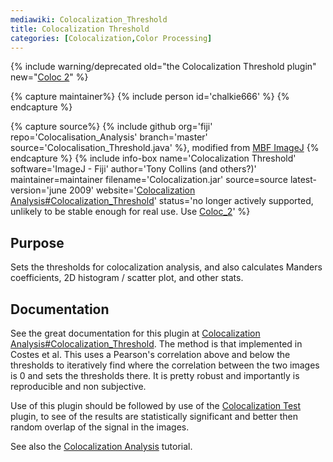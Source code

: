 ```yaml
---
mediawiki: Colocalization_Threshold
title: Colocalization Threshold
categories: [Colocalization,Color Processing]
---
```


{% include warning/deprecated
  old="the Colocalization Threshold plugin"
  new="[Coloc 2](/plugins/coloc-2)" %}

{% capture maintainer%}
{% include person id='chalkie666' %}
{% endcapture %}

{% capture source%}
{% include github org='fiji' repo='Colocalisation\_Analysis' branch='master' source='Colocalisation\_Threshold.java' %}, modified from [MBF ImageJ](/software/mbf-imagej)
{% endcapture %}
{% include info-box name='Colocalization Threshold' software='ImageJ - Fiji' author='Tony Collins (and others?)' maintainer=maintainer filename='Colocalization.jar' source=source latest-version='june 2009' website='[Colocalization Analysis\#Colocalization\_Threshold](/imaging/colocalization-analysis#colocalization-threshold)' status='no longer actively supported, unlikely to be stable enough for real use. Use [Coloc\_2](/plugins/coloc-2)' %}

## Purpose

Sets the thresholds for colocalization analysis, and also calculates Manders coefficients, 2D histogram / scatter plot, and other stats.

## Documentation

See the great documentation for this plugin at [Colocalization Analysis\#Colocalization\_Threshold](/imaging/colocalization-analysis#colocalization-threshold). The method is that implemented in Costes et al. This uses a Pearson's correlation above and below the thresholds to iteratively find where the correlation between the two images is 0 and sets the thresholds there. It is pretty robust and importantly is reproducible and non subjective.

Use of this plugin should be followed by use of the [Colocalization Test](/plugins/colocalization-test) plugin, to see of the results are statistically significant and better then random overlap of the signal in the images.

See also the [Colocalization Analysis](/imaging/colocalization-analysis) tutorial.

  

